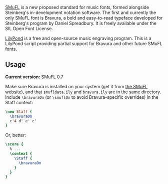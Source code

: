 [SMuFL](http://smufl.org/) is a new proposed standard for music fonts, formed alongside Steinberg's in-development notation software. The first and currently the only SMuFL font is Bravura, a bold and easy-to-read typeface developed for Steinberg's program by Daniel Spreadbury. It is freely available under the SIL Open Font License.

[LilyPond](http://lilypond.org/) is a free and open-source music engraving program. This is a LilyPond script providing partial support for Bravura and other future SMuFL fonts.

## Usage ##

**Current version:** SMuFL 0.7

Make sure Bravura is installed on your system (get it from [the SMuFL website](http://www.smufl.org/fonts/)), and that `smufldata.ily` and `bravura.ily` are in the same directory. Include `\bravuraOn` (or `\smuflOn` to avoid Bravura-specific overrides) in the Staff context:

```lilypond
\new Staff {
  \bravuraOn
  c'4 d' e' c'
}
```

Or, better:

```lilypond
\score {
  % ...
  \context {
    \Staff {
      \bravuraOn
    }
  }
}
```
